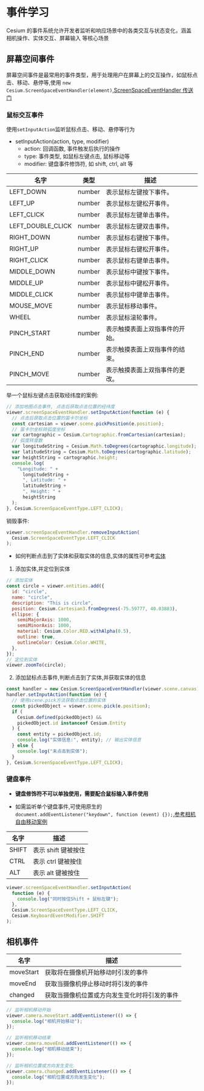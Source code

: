 # 事件学习

Cesium 的事件系统允许开发者监听和响应场景中的各类交互与状态变化，涵盖 相机操作、实体交互、屏幕输入 等核心场景

## 屏幕空间事件

屏幕空间事件是最常用的事件类型，用于处理用户在屏幕上的交互操作，如鼠标点击、移动、悬停等,使用
`new Cesium.ScreenSpaceEventHandler(element)`,[ScreenSpaceEventHandler 传送门](https://cesium.com/learn/cesiumjs/ref-doc/ScreenSpaceEventHandler.html?classFilter=ScreenSpaceEventHandler)

### 鼠标交互事件

使用`setInputAction`监听鼠标点击、移动、悬停等行为

- setInputAction(action, type, modifier)
  - action: 回调函数, 事件触发后执行的操作
  - type: 事件类型, 如鼠标左键点击, 鼠标移动等
  - modifier: 键盘事件修饰符, 如 shift, ctrl, alt 等

| 名字              | 类型   | 描述                           |
| ----------------- | ------ | ------------------------------ |
| LEFT_DOWN         | number | 表示鼠标左键按下事件。         |
| LEFT_UP           | number | 表示鼠标左键松开事件。         |
| LEFT_CLICK        | number | 表示鼠标左键单击事件。         |
| LEFT_DOUBLE_CLICK | number | 表示鼠标左键双击事件。         |
| RIGHT_DOWN        | number | 表示鼠标右键按下事件。         |
| RIGHT_UP          | number | 表示鼠标右键松开事件。         |
| RIGHT_CLICK       | number | 表示鼠标右键单击事件。         |
| MIDDLE_DOWN       | number | 表示鼠标中键按下事件。         |
| MIDDLE_UP         | number | 表示鼠标中键松开事件。         |
| MIDDLE_CLICK      | number | 表示鼠标中键单击事件。         |
| MOUSE_MOVE        | number | 表示鼠标移动事件。             |
| WHEEL             | number | 表示鼠标滚轮事件。             |
| PINCH_START       | number | 表示触摸表面上双指事件的开始。 |
| PINCH_END         | number | 表示触摸表面上双指事件的结束。 |
| PINCH_MOVE        | number | 表示触摸表面上双指事件的更改。 |

举一个鼠标左键点击获取经纬度的案例:

```js
// 添加地图点击事件, 点击后获取点击位置的经纬度
viewer.screenSpaceEventHandler.setInputAction(function (e) {
  // 点击后获取点击位置的笛卡尔坐标
  const cartesian = viewer.scene.pickPosition(e.position);
  // 笛卡尔坐标转弧度坐标
  var cartographic = Cesium.Cartographic.fromCartesian(cartesian);
  // 弧度转度数
  var longitudeString = Cesium.Math.toDegrees(cartographic.longitude);
  var latitudeString = Cesium.Math.toDegrees(cartographic.latitude);
  var heightString = cartographic.height;
  console.log(
    "Longitude: " +
      longitudeString +
      ", Latitude: " +
      latitudeString +
      ", Height: " +
      heightString
  );
}, Cesium.ScreenSpaceEventType.LEFT_CLICK);
```

销毁事件:

```js
viewer.screenSpaceEventHandler.removeInputAction(
  Cesium.ScreenSpaceEventType.LEFT_CLICK
);
```

- 如何判断点击到了实体和获取实体的信息,实体的属性可参考[实体](./08_实体.md)

1. 添加实体,并定位到实体

```js
// 添加实体
const circle = viewer.entities.add({
  id: "circle",
  name: "circle",
  description: "This is circle",
  position: Cesium.Cartesian3.fromDegrees(-75.59777, 40.03883),
  ellipse: {
    semiMajorAxis: 1000,
    semiMinorAxis: 1000,
    material: Cesium.Color.RED.withAlpha(0.5),
    outline: true,
    outlineColor: Cesium.Color.WHITE,
  },
});
// 定位到实体
viewer.zoomTo(circle);
```

2. 添加鼠标点击事件,判断点击到了实体,并获取实体的信息

```js
const handler = new Cesium.ScreenSpaceEventHandler(viewer.scene.canvas);
handler.setInputAction(function (e) {
  // 使用scene.pick方法获取点击位置的实体
  const pickedObject = viewer.scene.pick(e.position);
  if (
    Cesium.defined(pickedObject) &&
    pickedObject.id instanceof Cesium.Entity
  ) {
    const entity = pickedObject.id;
    console.log("实体信息:", entity); // 输出实体信息
  } else {
    console.log("未点击到实体");
  }
}, Cesium.ScreenSpaceEventType.LEFT_CLICK);
```

### 键盘事件

- **键盘修饰符不可以单独使用，需要配合鼠标输入事件使用**

- 如需监听单个键盘事件,可使用原生的`document.addEventListener("keydown", function (event) {});`,[参考相机自由移动案例](./05_相机.html#相机自由移动-可通过按键控制相机)

| 名字  | 描述                |
| ----- | ------------------- |
| SHIFT | 表示 shift 键被按住 |
| CTRL  | 表示 ctrl 键被按住  |
| ALT   | 表示 alt 键被按住   |

```js
viewer.screenSpaceEventHandler.setInputAction(
  function (e) {
    console.log("同时按住Shift + 鼠标左键");
  },
  Cesium.ScreenSpaceEventType.LEFT_CLICK,
  Cesium.KeyboardEventModifier.SHIFT
);
```

## 相机事件

| 名字      | 描述                                         |
| --------- | -------------------------------------------- |
| moveStart | 获取将在摄像机开始移动时引发的事件           |
| moveEnd   | 获取当摄像机停止移动时将引发的事件           |
| changed   | 获取当摄像机位置或方向发生变化时将引发的事件 |

```js
// 监听相机移动开始
viewer.camera.moveStart.addEventListener(() => {
  console.log("相机开始移动");
});

// 监听相机移动结束
viewer.camera.moveEnd.addEventListener(() => {
  console.log("相机移动结束");
});

// 监听相机位置或方向发生变化
viewer.camera.changed.addEventListener(() => {
  console.log("相机位置或方向发生变化");
});
```
